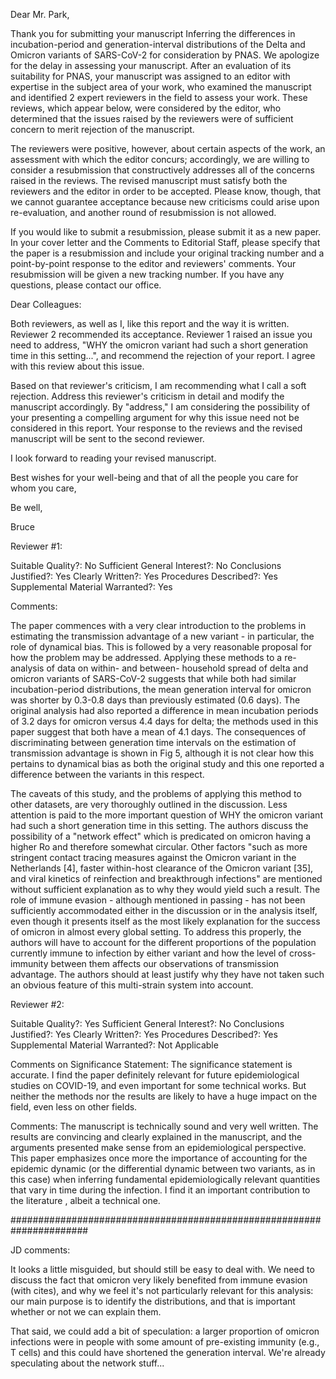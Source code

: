
Dear Mr. Park,

Thank you for submitting your manuscript Inferring the differences in incubation-period and generation-interval distributions of the Delta and Omicron variants of SARS-CoV-2 for consideration by PNAS. We apologize for the delay in assessing your manuscript. After an evaluation of its suitability for PNAS, your manuscript was assigned to an editor with expertise in the subject area of your work, who examined the manuscript and identified 2 expert reviewers in the field to assess your work. These reviews, which appear below, were considered by the editor, who determined that the issues raised by the reviewers were of sufficient concern to merit rejection of the manuscript.

The reviewers were positive, however, about certain aspects of the work, an assessment with which the editor concurs; accordingly, we are willing to consider a resubmission that constructively addresses all of the concerns raised in the reviews. The revised manuscript must satisfy both the reviewers and the editor in order to be accepted. Please know, though, that we cannot guarantee acceptance because new criticisms could arise upon re-evaluation, and another round of resubmission is not allowed.

If you would like to submit a resubmission, please submit it as a new paper. In your cover letter and the Comments to Editorial Staff, please specify that the paper is a resubmission and include your original tracking number and a point-by-point response to the editor and reviewers' comments. Your resubmission will be given a new tracking number. If you have any questions, please contact our office.

Dear Colleagues:

Both reviewers, as well as I, like this report and the way it is written. Reviewer 2 recommended its acceptance. Reviewer 1 raised an issue you need to address, "WHY the omicron variant had such a short generation time in this setting...", and 
recommend
 the rejection of your report. I agree with this review about this issue.

Based on that reviewer's criticism, I am recommending what I call a soft rejection. Address this reviewer's criticism in detail and modify the manuscript accordingly. By "address," I am considering the possibility of 
your
 presenting a compelling argument for why this issue need not be considered in this report. Your response to the reviews and the revised manuscript will be sent to the second reviewer.

I look forward to reading your revised manuscript.

Best wishes for your well-being and that of all the people you care for whom you care,

Be well,

Bruce



Reviewer #1:

Suitable Quality?: No
Sufficient General Interest?: No
Conclusions Justified?: Yes
Clearly Written?: Yes
Procedures Described?: Yes
Supplemental Material Warranted?: Yes

Comments:

The paper commences with a very clear introduction to the problems in estimating the transmission advantage of a new variant - in particular, the role of dynamical bias. This is followed by a very reasonable proposal for how the problem may be addressed. Applying these methods to a re-analysis of data on within- and between- household spread of delta and omicron variants of SARS-CoV-2 suggests that while both had similar incubation-period distributions, the mean generation interval for omicron was shorter by 0.3-0.8 days than previously estimated (0.6 days). The original analysis had also reported a difference in mean incubation periods of 3.2 days for omicron versus 4.4 days for delta; the methods used in this paper suggest that both have a mean of 4.1 days. The consequences of discriminating between generation time intervals on the estimation of transmission advantage is shown in Fig 5, although it is not clear how this pertains to dynamical bias as both the original study and this one reported a difference between the variants in this respect.

The caveats of this study, and the problems of applying this method to other datasets, are very thoroughly outlined in the discussion. Less attention is paid to the more important question of WHY the omicron variant had such a short generation time in this setting. The authors discuss the possibility of a "network effect" which is predicated on omicron having a higher Ro and therefore somewhat circular. Other factors "such as more stringent contact tracing measures against the Omicron variant in the Netherlands [4], faster within-host clearance of the Omicron variant [35], and viral kinetics of reinfection and breakthrough infections" are mentioned without sufficient explanation as to why they would yield such a result. The role of immune evasion - although mentioned in passing - has not been sufficiently accommodated either in the discussion or in the analysis itself, even though it presents itself as the most likely explanation for the success of omicron in almost every global setting. To address this properly, the authors will have to account for the different proportions of the population currently immune to infection by either variant and how the level of cross-immunity between them affects our observations of transmission advantage. The authors should at least justify why they have not taken such an obvious feature of this multi-strain system into account.


Reviewer #2:

Suitable Quality?: Yes
Sufficient General Interest?: No
Conclusions Justified?: Yes
Clearly Written?: Yes
Procedures Described?: Yes
Supplemental Material Warranted?: Not Applicable

Comments on Significance Statement:
The significance statement is accurate.
I find the paper definitely relevant for future epidemiological studies on COVID-19, and even important for some technical works.
But neither the methods nor the results are likely to have a huge impact on the field, even less on other fields.

Comments:
The manuscript is technically sound and very well written.
The results are convincing and clearly explained in the manuscript, and the arguments presented make sense from an epidemiological perspective. This paper emphasizes once more the importance of accounting for the epidemic dynamic (or the differential dynamic between two variants, as in this case) when inferring fundamental epidemiologically relevant quantities that vary in time during the infection.
I find it an important contribution 
to the literature
, albeit a technical one.

######################################################################

JD comments:

It looks a little misguided, but should still be easy to deal with. We need to discuss the fact that omicron very likely benefited from immune evasion (with cites), and why we feel it's not particularly relevant for this analysis: our main purpose is to identify the distributions, and that is important whether or not we can explain them.

That said, we could add a bit of speculation: a larger proportion of omicron infections were in people with some amount of pre-existing immunity (e.g., T cells) and this could have shortened the generation interval. We're already speculating about the network stuff...


